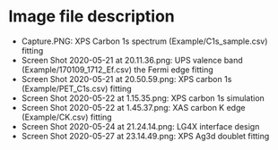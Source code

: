 # Image file description

- Capture.PNG: XPS Carbon 1s spectrum (Example/C1s_sample.csv) fitting
- Screen Shot 2020-05-21 at 20.11.36.png: UPS valence band (Example/170109_1712_Ef.csv) the Fermi edge fitting
- Screen Shot 2020-05-21 at 20.50.59.png: XPS carbon 1s (Example/PET_C1s.csv) fitting
- Screen Shot 2020-05-22 at 1.15.35.png: XPS carbon 1s simulation
- Screen Shot 2020-05-22 at 1.45.37.png: XAS carbon K edge (Example/CK.csv) fitting
- Screen Shot 2020-05-24 at 21.24.14.png: LG4X interface design
- Screen Shot 2020-05-27 at 23.14.49.png: XPS Ag3d doublet fitting
